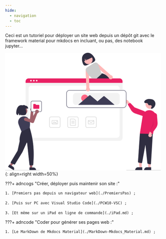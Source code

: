 ```yaml
---
hide:
  - navigation
  - toc
---
```


Ceci est un tutoriel pour déployer un site web depuis un dépôt git
 avec le framework material pour mkdocs en incluant, ou pas, des notebook jupyter...

![building_websites](images/undraw_building_websites_i78t.svg){: align=right width=50%}


???+ adncogs "Créer, déployer puis maintenir son site :"

    1. [Premiers pas depuis un navigateur web](./PremiersPas) ;

    2. [Puis sur PC avec Visual Studio Code](./PCW10-VSC) ;

    3. [Et même sur un iPad en ligne de commande](./iPad.md) ;


???+ adncode "Coder pour générer ses pages web  :"

    1. [Le MarkDown de Mkdocs Material](./MarkDown-Mkdocs_Material.md) ;









